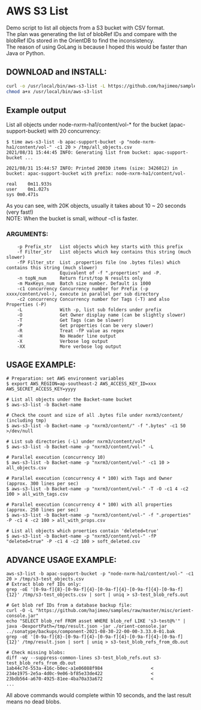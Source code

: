 # AWS S3 List
Demo script to list all objects from a S3 bucket with CSV format.  
The plan was generating the list of blobRef IDs and compare with the blobRef IDs stored in the OrientDB to find the inconsistency.  
The reason of using GoLang is because I hoped this would be faster than Java or Python.

## DOWNLOAD and INSTALL:
```bash
curl -o /usr/local/bin/aws-s3-list -L https://github.com/hajimeo/samples/raw/master/misc/aws-s3-list_$(uname)
chmod a+x /usr/local/bin/aws-s3-list
```

## Example output
List all objects under node-nxrm-ha1/content/vol-* for the bucket (apac-support-bucket) with 20 concurrency:
```
$ time aws-s3-list -b apac-support-bucket -p "node-nxrm-ha1/content/vol-" -c1 20 > /tmp/all_objects.csv
2021/08/31 15:44:45 INFO: Generating list from bucket: apac-support-bucket ...

2021/08/31 15:44:57 INFO: Printed 20030 items (size: 3426012) in bucket: apac-support-bucket with prefix: node-nxrm-ha1/content/vol-

real	0m11.933s
user	0m1.027s
sys	0m0.471s
```
As you can see, with 20K objects, usually it takes about 10 ~ 20 seconds (very fast!)  
NOTE: When the bucket is small, *without* -c1 is faster.

### ARGUMENTS:
```
    -p Prefix_str   List objects which key starts with this prefix
    -f Filter_str   List objects which key contains this string (much slower)
    -fP Filter_str  List .properties file (no .bytes files) which contains this string (much slower)
                    Equivalent of -f ".properties" and -P.
    -n topN_num     Return first/top N results only
    -m MaxKeys_num  Batch size number. Default is 1000
    -c1 concurrency Concurrency number for Prefix (-p xxxx/content/vol-), execute in parallel per sub directory
    -c2 concurrency Concurrency number for Tags (-T) and also Properties (-P)
    -L              With -p, list sub folders under prefix
    -O              Get Owner display name (can be slightly slower)
    -T              Get Tags (can be slower)
    -P              Get properties (can be very slower)
    -R              Treat -fP value as regex
    -H              No Header line output
    -X              Verbose log output
    -XX             More verbose log output
```

## USAGE EXAMPLE:
    # Preparation: set AWS environment variables
    $ export AWS_REGION=ap-southeast-2 AWS_ACCESS_KEY_ID=xxx AWS_SECRET_ACCESS_KEY=yyyy

    # List all objects under the Backet-name bucket 
    $ aws-s3-list -b Backet-name

    # Check the count and size of all .bytes file under nxrm3/content/ (including tmp)
    $ aws-s3-list -b Backet-name -p "nxrm3/content/" -f ".bytes" -c1 50 >/dev/null

    # List sub directories (-L) under nxrm3/content/vol* 
    $ aws-s3-list -b Backet-name -p "nxrm3/content/vol-" -L

    # Parallel execution (concurrency 10)
    $ aws-s3-list -b Backet-name -p "nxrm3/content/vol-" -c1 10 > all_objects.csv

    # Parallel execution (concurrency 4 * 100) with Tags and Owner (approx. 300 lines per sec)
    $ aws-s3-list -b Backet-name -p "nxrm3/content/vol-" -T -O -c1 4 -c2 100 > all_with_tags.csv

    # Parallel execution (concurrency 4 * 100) with all properties (approx. 250 lines per sec)
    $ aws-s3-list -b Backet-name -p "nxrm3/content/vol-" -f ".properties" -P -c1 4 -c2 100 > all_with_props.csv

    # List all objects which proerties contain 'deleted=true'
    $ aws-s3-list -b Backet-name -p "nxrm3/content/vol-" -fP "deleted=true" -P -c1 4 -c2 100 > soft_deleted.csv

## ADVANCE USAGE EXAMPLE:
```
aws-s3-list -b apac-support-bucket -p "node-nxrm-ha1/content/vol-" -c1 20 > /tmp/s3-test_objects.csv
# Extract blob ref IDs only:
grep -oE '[0-9a-f]{8}-[0-9a-f]{4}-[0-9a-f]{4}-[0-9a-f]{4}-[0-9a-f]{12}' /tmp/s3-test_objects.csv | sort | uniq > s3-test_blob_refs.out

# Get blob ref IDs from a database backup file:
curl -O -L "https://github.com/hajimeo/samples/raw/master/misc/orient-console.jar"
echo "SELECT blob_ref FROM asset WHERE blob_ref LIKE 's3-test@%'" | java -DexportPath=/tmp/result.json -jar ./orient-console.jar ../sonatype/backups/component-2021-08-30-22-00-00-3.33.0-01.bak
grep -oE '[0-9a-f]{8}-[0-9a-f]{4}-[0-9a-f]{4}-[0-9a-f]{4}-[0-9a-f]{12}' /tmp/result.json | sort | uniq > s3-test_blob_refs_from_db.out

# Check missing blobs:
diff -wy --suppress-common-lines s3-test_blob_refs.out s3-test_blob_refs_from_db.out
1ab44c7d-553a-416c-b0ec-a1e06088f984			      <
234e1975-2e5a-4d0c-9e06-bf85e33de422			      <
23bdb564-a670-4925-81ee-4ba70a33a672			      <
...
```
All above commands would complete within 10 seconds, and the last result means no dead blobs.
